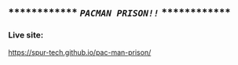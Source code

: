 ## ************ ***`PACMAN PRISON!!`*** ************

### Live site:

https://spur-tech.github.io/pac-man-prison/